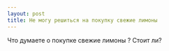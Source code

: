 ```yaml
---
layout: post 
title: Не могу решиться на покупку свежие лимоны 
--- 
```

Что думаете о покупке свежие лимоны ? Стоит ли?